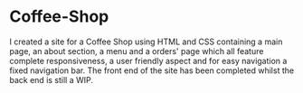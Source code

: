 # Coffee-Shop
I created a site for a Coffee Shop using HTML and CSS containing a main page, an about section, a menu and a orders' page which all feature complete responsiveness, a user friendly aspect and for easy navigation a fixed navigation bar. 
The front end of the site has been completed whilst the back end is still a WIP.
